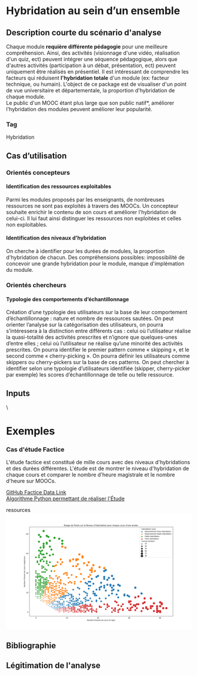 # Hybridation au sein d’un ensemble

## Description courte du scénario d'analyse

Chaque module **requière différente pédagogie** pour une meilleure compréhension. Ainsi, des activités (visionnage d'une vidéo, réalisation d'un quiz, ect) peuvent intégrer une séquence pédagogique, alors que d'autres activités (participation à un débat, présentation, ect) peuvent uniquement être réalisés  en présentiel. Il est intéressant de comprendre les facteurs qui réduisent **l'hybridation totale** d'un module (ex: facteur technique, ou humain). L'object de ce package est de visualiser d'un point de vue universitaire et départementale, la proportion d'hybridation de chaque module. \
Le public d'un MOOC étant plus large que son public natif*, améliorer l'hybridation des modules peuvent améliorer leur popularité.

### Tag
Hybridation

## Cas d’utilisation

### Orientés concepteurs

#### Identification des ressources exploitables

Parmi les modules proposés par les enseignants, de nombreuses ressources ne sont pas exploités à travers des MOOCs. Un concepteur souhaite enrichir le contenu de son cours et améliorer l'hybridation de celui-ci. Il lui faut ainsi distinguer les ressources non exploitées et celles non exploitables.

#### Identification des niveaux d'hybridation

On cherche à identifier pour les durées de modules, la proportion d'hybridation de chacun. Des compréhensions possibles: impossibilité de concevoir une grande hybridation pour le module, manque d'implémation du module.

### Orientés chercheurs

#### Typologie des comportements d’échantillonnage

Création d’une typologie des utilisateurs sur la base de leur comportement d’échantillonnage : nature et nombre de ressources sautées. On peut orienter l’analyse sur la catégorisation des utilisateurs, on pourra s’intéressera à la distinction entre différents cas : celui où l’utilisateur réalise la quasi-totalité des activités prescrites et n’ignore que quelques-unes d’entre elles ; celui où l’utilisateur ne réalise qu’une minorité des activités prescrites. On pourra identifier le premier pattern comme « skipping », et le second comme « cherry-picking ». On pourra définir les utilisateurs comme skippers ou cherry-pickers sur la base de ces patterns. On peut chercher à identifier selon une typologie d’utilisateurs identifiée (skipper, cherry-picker par exemple) les scores d’échantillonnage de telle ou telle ressource.

## Inputs
\


# Exemples
### Cas d'étude Factice

L'étude factice est constitué de mille cours avec des niveaux d'hybridations et des durées différentes. L'étude est de montrer le niveau d'hybridation de chaque cours et comparer le nombre d'heure magistrale et le nombre d'heure sur MOOCs.


[GitHub Factice Data Link](https://github.com/Dorian-rx/TeachingAnalytics/blob/aa8f7a2337aa5f8b68a4770f477b3213753c8f5b/Courses%20created%20And%20Active%20courses%20by%20Year/Example/Data/Hybridation_Year.csv) \
[Algorithme Python permettant de réaliser l'Étude](https://github.com/Dorian-rx/TeachingAnalytics/blob/aa8f7a2337aa5f8b68a4770f477b3213753c8f5b/Courses%20created%20And%20Active%20courses%20by%20Year/Example/Hybridation_Test.py)

resources
![alt text](https://raw.githubusercontent.com/Dorian-rx/TeachingAnalytics/aa8f7a2337aa5f8b68a4770f477b3213753c8f5b/Courses%20created%20And%20Active%20courses%20by%20Year/Example/Figures/%5BFR%5D%20NdPs%20sur%20le%20Niveau%20d'Hybridation.png)


## Bibliographie


## Légitimation de l'analyse
